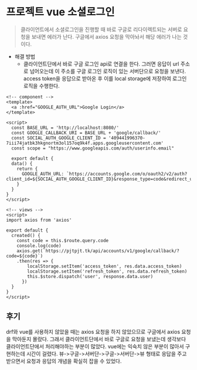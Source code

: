 # 프로젝트 vue 소셜로그인
> 클라이언트에서 소셜로그인을 진행할 때 바로 구글로 리다이렉트되는 서버로 요청을 보내면 에러가 난다. 구글에서 axios 요청을 막아놔서 해당 에러가 나는 것이다.

- 해결 방법
  - 클라이언트단에서 바로 구글 로그인 api로 연결을 한다. 그러면 응답이 url 주소로 넘어오는데 이 주소를 구글 로그인 로직이 있는 서버단으로 요청을 보낸다. access token을 응답으로 받아온 후 이를 local storage에 저장하여 로그인 로직을 수행한다.
```vue
<!-- component -->
<template>
  <a :href="GOOGLE_AUTH_URL">Google Login</a>
</template>

<script>
  const BASE_URL = 'http://localhost:8080/'
  const GOOGLE_CALLBACK_URI = BASE_URL + 'google/callback/'
  const SOCIAL_AUTH_GOOGLE_CLIENT_ID = '409441996370-7iii74jatbk3hkgnortm3ol157oq9k4f.apps.googleusercontent.com'
  const scope = "https://www.googleapis.com/auth/userinfo.email"

  export default {
  data() {
    return {
      GOOGLE_AUTH_URL: `https://accounts.google.com/o/oauth2/v2/auth?client_id=${SOCIAL_AUTH_GOOGLE_CLIENT_ID}&response_type=code&redirect_uri=${GOOGLE_CALLBACK_URI}&scope=${scope}`
    }
  }
}
</script>
```
```vue
<!-- views -->
<script>
import axios from 'axios'

export default {
  created() {
    const code = this.$route.query.code
    console.log(code)
    axios.get(`https://pjtpjt.tk/api/accounts/v1/google/callback/?code=${code}`)
    .then(res => {
        localStorage.setItem('access_token', res.data.access_token)
        localStorage.setItem('refresh_token', res.data.refresh_token)
        this.$store.dispatch('user', response.data.user)
      })
  }
}
</script>
```

## 후기
drf와 vue를 사용하지 않았을 때는 axios 요청을 하지 않았으므로 구글에서 axios 요청을 막아둔지 몰랐다. 그래서 클라이언트단에서 바로 구글로 요청을 보냈는데 생각보다 클라이언트단에서 처리해야하는 부분이 많았다. vue에는 익숙치 않은 부분이 많아서 구현하는데 시간이 걸렸다. 뷰->구글->서버단->구글->서버단->뷰 형태로 응답을 주고받으면서 요청과 응답의 개념을 확실히 잡을 수 있었다.
